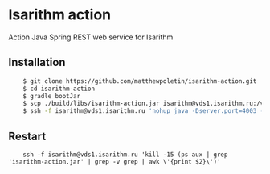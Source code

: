 # Isarithm action
Action Java Spring REST web service for Isarithm

## Installation
```bash
    $ git clone https://github.com/matthewpoletin/isarithm-action.git
    $ cd isarithm-action
    $ gradle bootJar
    $ scp ./build/libs/isarithm-action.jar isarithm@vds1.isarithm.ru:/var/www/isarithm/isarithm-action.jar
    $ ssh -f isarithm@vds1.isarithm.ru 'nohup java -Dserver.port=4003 -jar /var/www/isarithm/isarithm-action.jar --spring.profiles.active=prod >/dev/null 2>&1 &'
```

## Restart
```fish
    ssh -f isarithm@vds1.isarithm.ru 'kill -15 (ps aux | grep 'isarithm-action.jar' | grep -v grep | awk \'{print $2}\')'
```

